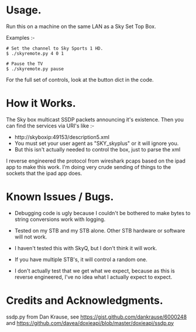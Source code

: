 Usage.
======

Run this on a machine on the same LAN as a Sky Set Top Box.

Examples :-

```
# Set the channel to Sky Sports 1 HD.
$ ./skyremote.py 4 0 1

# Pause the TV
$ ./skyremote.py pause
```

For the full set of controls, look at the button dict in the code.

How it Works.
=============

The Sky box multicast SSDP packets announcing it's existence. Then
you can find the services via URI's like :-

- http://skyboxip:49153/description5.xml
- You must set your user agent as "SKY_skyplus" or it will ignore you.
- But this isn't actually needed to control the box, just to parse
the xml 

I reverse engineered the protocol from wireshark pcaps based on the
ipad app to make this work. I'm doing very crude sending of things
to the sockets that the ipad app does.

Known Issues / Bugs.
====================

- Debugging code is ugly because I couldn't be bothered to make
  bytes to string conversions work with logging.
  
- Tested on my STB and my STB alone. Other STB hardware or software
  will not work.
  
- I haven't tested this with SkyQ, but I don't think it will work.

- If you have multiple STB's, it will control a random one.

- I don't actually test that we get what we expect, because as this
  is reverse engineered, I've no idea what I actually expect to expect.
  
Credits and Acknowledgments.
============================

ssdp.py from Dan Krause, see https://gist.github.com/dankrause/6000248
and https://github.com/davea/doxieapi/blob/master/doxieapi/ssdp.py
